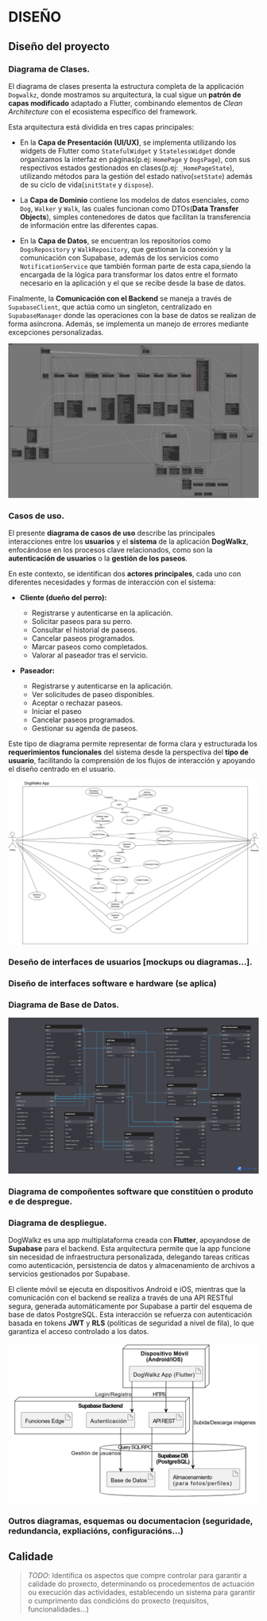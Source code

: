 # DISEÑO

## Diseño del proyecto

### Diagrama de Clases.
El diagrama de clases presenta la estructura completa de la applicación `Dogwalkz`, donde mostramos su arquitectura, la cual sigue un **patrón de capas modificado** adaptado a Flutter, combinando elementos de *Clean Architecture* con el ecosistema específico del framework.



Esta arquitectura está dividida en tres capas principales:

- En la **Capa de Presentación (UI/UX)**, se implementa utilizando los widgets de Flutter como `StatefulWidget` y `StatelessWidget` donde organizamos la interfaz en páginas(p.ej: `HomePage` y `DogsPage`), con sus respectivos estados gestionados en clases(p.ej: `_HomePageState`), utilizando métodos para la gestión del estado nativo(`setState`) además de su ciclo de vida(`initState` y `dispose`).

- La **Capa de Dominio** contiene los modelos de datos esenciales, como `Dog`, `Walker` y `Walk`, las cuales funcionan como DTOs(**Data Transfer Objects**), simples contenedores de datos que facilitan la transferencia de información entre las diferentes capas. 

- En la **Capa de Datos**, se encuentran los repositorios como `DogsRepository` y `WalkRepository`, que gestionan la conexión y la comunicación con Supabase, además de los servicios como `NotificationService` que también forman parte de esta capa,siendo la encargada de la lógica para transformar los datos entre el formato necesario en la aplicación y el que se recibe desde la base de datos.





Finalmente, la **Comunicación con el Backend** se maneja a través de `SupabaseClient`, que actúa como un singleton, centralizado en `SupabaseManager` donde las operaciones con la base de datos se realizan de forma asíncrona. Además, se implementa un manejo de errores mediante excepciones personalizadas.


![Diagrama de clases](/doc/img/dogwalkz_UML_ClassDiagram.png)

### Casos de uso.


El presente **diagrama de casos de uso** describe las principales interacciones entre los **usuarios** y el **sistema** de la aplicación **DogWalkz**, enfocándose en los procesos clave relacionados, como son la **autenticación de usuarios** o la **gestión de los paseos**.

En este contexto, se identifican dos **actores principales**, cada uno con diferentes necesidades y formas de interacción con el sistema:

- **Cliente (dueño del perro):**
  - Registrarse y autenticarse en la aplicación.
  - Solicitar paseos para su perro.
  - Consultar el historial de paseos.
  - Cancelar paseos programados.
  - Marcar paseos como completados.
  - Valorar al paseador tras el servicio.


- **Paseador:**
  - Registrarse y autenticarse en la aplicación.
  - Ver solicitudes de paseo disponibles.
  - Aceptar o rechazar paseos.
  - Iniciar el paseo
  - Cancelar paseos programados.
  - Gestionar su agenda de paseos.


Este tipo de diagrama permite representar de forma clara y estructurada los **requerimientos funcionales** del sistema desde la perspectiva del **tipo de usuario**, facilitando la comprensión de los flujos de interacción y apoyando el diseño centrado en el usuario.



![Diagrama de casos de uso](/doc/img/dogwalkz_UseCaseDiagram.png)

### Deseño de interfaces de usuarios [mockups ou diagramas...].

### Diseño de interfaces software e hardware (se aplica)

### Diagrama de Base de Datos.


![Diagrama de base de datos](/doc/img/dogwalkz_DBDiagram.png)

### Diagrama de compoñentes software que constitúen o produto e de despregue.

### Diagrama de despliegue.
DogWalkz es una app multiplataforma creada con **Flutter**, apoyandose de **Supabase** para el backend. Esta arquitectura permite que la app funcione sin necesidad de infraestructura personalizada, delegando tareas críticas como autenticación, persistencia de datos y almacenamiento de archivos a servicios gestionados por Supabase.

El cliente móvil se ejecuta en dispositivos Android e iOS, mientras que la comunicación con el backend se realiza a través de una API RESTful segura, generada automáticamente por Supabase a partir del esquema de base de datos PostgreSQL. Esta interacción se refuerza con autenticación basada en tokens **JWT** y **RLS** (políticas de seguridad a nivel de fila), lo que garantiza el acceso controlado a los datos.



![Diagrama de despliegue](/doc/img/dogwalkz_DeploymentDiagram.png)

### Outros diagramas, esquemas ou documentacion (seguridade, redundancia, expliacións, configuracións...)

## Calidade

> *TODO*: Identifica os aspectos que compre controlar para garantir a calidade do proxecto, determinando os procedementos de actuación ou execución das actividades, establecendo un sistema para garantir o cumprimento das condicións do proxecto (requisitos, funcionalidades...)